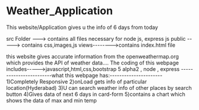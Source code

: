 # Weather_Application
This website/Application gives u the info of 6 days from today

src Folder ---> contains all files necessary for node js, express js
public -----> contains css,images,js
views-------->contains index.html file

this website gives accurate information from the openweathermap.org which provides the API of weather data....
The coding of this webpage includes----->javascript,html,css,bootstrap 5 alpha2 , node , express
------------------------what this webpage has:----------------------
1)Completely Responsive
2)onLoad gets info of particular location(Hyderabad)
3)U can search weather info of other places by search button
4)Gives data of next 6 days in card-form
5)contains a chart which shows the data of max and min temp
